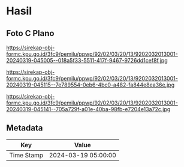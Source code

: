 # Hasil

## Foto C Plano

https://sirekap-obj-formc.kpu.go.id/3fc9/pemilu/ppwp/92/02/03/20/13/9202032013001-20240319-045005--018a5f33-5511-417f-9467-9726dd1cef8f.jpg

https://sirekap-obj-formc.kpu.go.id/3fc9/pemilu/ppwp/92/02/03/20/13/9202032013001-20240319-045115--7e789554-0eb6-4bc0-a482-fa844e8ea36e.jpg

https://sirekap-obj-formc.kpu.go.id/3fc9/pemilu/ppwp/92/02/03/20/13/9202032013001-20240319-045141--705a729f-a01e-40ba-98fb-e7204e13a72c.jpg


## Metadata

| Key        | Value               |
| ---------- | ------------------- |
| Time Stamp | 2024-03-19 05:00:00 |



